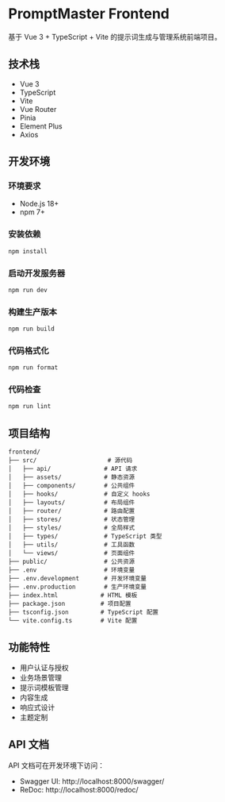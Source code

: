 # PromptMaster Frontend

基于 Vue 3 + TypeScript + Vite 的提示词生成与管理系统前端项目。

## 技术栈

- Vue 3
- TypeScript
- Vite
- Vue Router
- Pinia
- Element Plus
- Axios

## 开发环境

### 环境要求

- Node.js 18+
- npm 7+

### 安装依赖

```bash
npm install
```

### 启动开发服务器

```bash
npm run dev
```

### 构建生产版本

```bash
npm run build
```

### 代码格式化

```bash
npm run format
```

### 代码检查

```bash
npm run lint
```

## 项目结构

```
frontend/
├── src/                    # 源代码
│   ├── api/               # API 请求
│   ├── assets/            # 静态资源
│   ├── components/        # 公共组件
│   ├── hooks/             # 自定义 hooks
│   ├── layouts/           # 布局组件
│   ├── router/            # 路由配置
│   ├── stores/            # 状态管理
│   ├── styles/            # 全局样式
│   ├── types/             # TypeScript 类型
│   ├── utils/             # 工具函数
│   └── views/             # 页面组件
├── public/                # 公共资源
├── .env                   # 环境变量
├── .env.development       # 开发环境变量
├── .env.production        # 生产环境变量
├── index.html            # HTML 模板
├── package.json          # 项目配置
├── tsconfig.json         # TypeScript 配置
└── vite.config.ts        # Vite 配置
```

## 功能特性

- 用户认证与授权
- 业务场景管理
- 提示词模板管理
- 内容生成
- 响应式设计
- 主题定制

## API 文档

API 文档可在开发环境下访问：
- Swagger UI: http://localhost:8000/swagger/
- ReDoc: http://localhost:8000/redoc/